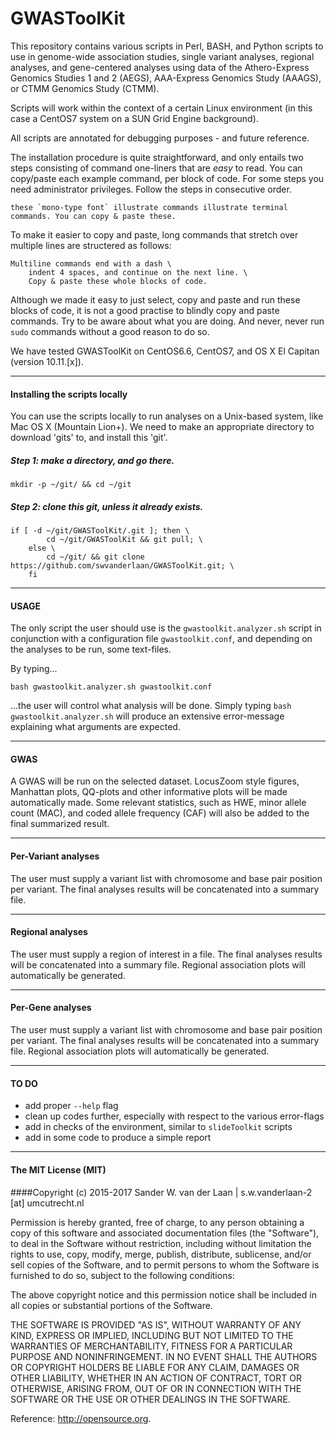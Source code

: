 GWASToolKit
============
This repository contains various scripts in Perl, BASH, and Python scripts to use in genome-wide association studies, single variant analyses, regional analyses, and gene-centered analyses using data of the Athero-Express Genomics Studies 1 and 2 (AEGS), AAA-Express Genomics Study (AAAGS), or CTMM Genomics Study (CTMM).

Scripts will work within the context of a certain Linux environment (in this case a CentOS7 system on a SUN Grid Engine background). 

All scripts are annotated for debugging purposes - and future reference. 

The installation procedure is quite straightforward, and only entails two steps consisting of command one-liners that are *easy* to read. You can copy/paste each example command, per block of code. For some steps you need administrator privileges. Follow the steps in consecutive order.

```
these `mono-type font` illustrate commands illustrate terminal commands. You can copy & paste these.
```

To make it easier to copy and paste, long commands that stretch over multiple lines are structered as follows:

```
Multiline commands end with a dash \
	indent 4 spaces, and continue on the next line. \
	Copy & paste these whole blocks of code.
```

Although we made it easy to just select, copy and paste and run these blocks of code, it is not a good practise to blindly copy and paste commands. Try to be aware about what you are doing. And never, never run `sudo` commands without a good reason to do so. 

We have tested GWASToolKit on CentOS6.6, CentOS7, and OS X El Capitan (version 10.11.[x]). 


--------------

#### Installing the scripts locally

You can use the scripts locally to run analyses on a Unix-based system, like Mac OS X (Mountain Lion+). We need to make an appropriate directory to download 'gits' to, and install this 'git'.

##### Step 1: make a directory, and go there.

```
mkdir -p ~/git/ && cd ~/git
```

##### Step 2: clone this git, unless it already exists.

```
if [ -d ~/git/GWASToolKit/.git ]; then \
		cd ~/git/GWASToolKit && git pull; \
	else \
		cd ~/git/ && git clone https://github.com/swvanderlaan/GWASToolKit.git; \
	fi
```

--------------

#### USAGE 
The only script the user should use is the `gwastoolkit.analyzer.sh` script in conjunction with a configuration file `gwastoolkit.conf`, and depending on the analyses to be run, some text-files. 

By typing...

```
bash gwastoolkit.analyzer.sh gwastoolkit.conf
```

...the user will control what analysis will be done. Simply typing `bash gwastoolkit.analyzer.sh` will produce an extensive error-message explaining what arguments are expected.

--------------

#### GWAS 
A GWAS will be run on the selected dataset. LocusZoom style figures, Manhattan plots, QQ-plots and other informative plots will be made automatically made. Some relevant statistics, such as HWE, minor allele count (MAC), and coded allele frequency (CAF) will also be added to the final summarized result. 

--------------

#### Per-Variant analyses

The user must supply a variant list with chromosome and base pair position per variant. The final analyses results will be concatenated into a summary file.

--------------

#### Regional analyses

The user must supply a region of interest in a file. The final analyses results will be concatenated into a summary file. Regional association plots will automatically be generated. 

--------------

#### Per-Gene analyses

The user must supply a variant list with chromosome and base pair position per variant. The final analyses results will be concatenated into a summary file. Regional association plots will automatically be generated.


--------------

#### TO DO

- add proper `--help` flag
- clean up codes further, especially with respect to the various error-flags
- add in checks of the environment, similar to `slideToolkit` scripts
- add in some code to produce a simple report

--------------

#### The MIT License (MIT)
####Copyright (c) 2015-2017 Sander W. van der Laan | s.w.vanderlaan-2 [at] umcutrecht.nl

Permission is hereby granted, free of charge, to any person obtaining a copy of this software and associated documentation files (the "Software"), to deal in the Software without restriction, including without limitation the rights to use, copy, modify, merge, publish, distribute, sublicense, and/or sell copies of the Software, and to permit persons to whom the Software is furnished to do so, subject to the following conditions:   

The above copyright notice and this permission notice shall be included in all copies or substantial portions of the Software.

THE SOFTWARE IS PROVIDED "AS IS", WITHOUT WARRANTY OF ANY KIND, EXPRESS OR IMPLIED, INCLUDING BUT NOT LIMITED TO THE WARRANTIES OF MERCHANTABILITY, FITNESS FOR A PARTICULAR PURPOSE AND NONINFRINGEMENT. IN NO EVENT SHALL THE AUTHORS OR COPYRIGHT HOLDERS BE LIABLE FOR ANY CLAIM, DAMAGES OR OTHER LIABILITY, WHETHER IN AN ACTION OF CONTRACT, TORT OR OTHERWISE, ARISING FROM, OUT OF OR IN CONNECTION WITH THE SOFTWARE OR THE USE OR OTHER DEALINGS IN THE SOFTWARE.

Reference: http://opensource.org.
